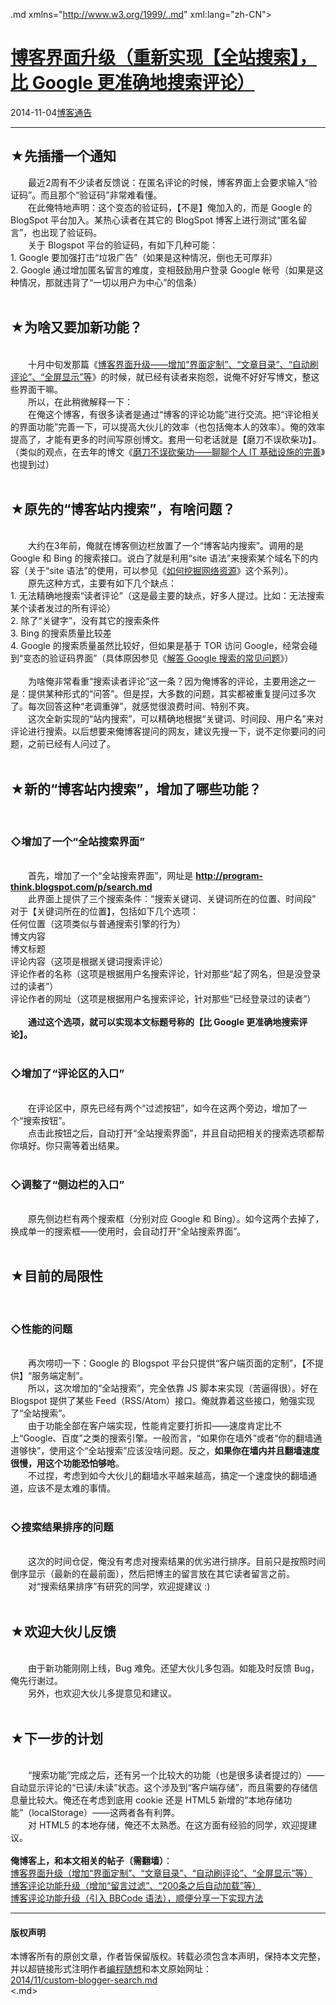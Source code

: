 <!DOCTYPE.md>
.md xmlns="http://www.w3.org/1999/..md" xml:lang="zh-CN">
<head>
<meta http-equiv="Content-Type" content="text.md; charset=utf-8" />
<meta name="generator" content="Python script by program.think@gmail.com" />
<meta name="provider" content="program-think.blogspot.com" />
<link type="text/css" rel="stylesheet" href="../../css/program-think.css" />
<title>博客界面升级（重新实现【全站搜索】，比 Google 更准确地搜索评论） - 编程随想的博客</title>
</head>
<body>
<div id="main" style="width:100%;">
<h1><a href="../../index.md" title="回到首页">博客界面升级（重新实现【全站搜索】，比 Google 更准确地搜索评论）</a></h1>
<div class="post-info"><span class="date-header">2014-11-04</span><a href="../../tags/E58D9AE5AEA2E9809AE5918A.md" class="tag">博客通告</a> </div>
<hr>
<div class="post">
<h2>★先插播一个通知</h2>&#12288;&#12288;最近2周有不少读者反馈说：在匿名评论的时候，博客界面上会要求输入“验证码”。而且那个“验证码”非常难看懂。<br />&#12288;&#12288;在此俺特地声明：这个变态的验证码，【不是】俺加入的，而是 Google 的 BlogSpot 平台加入。某热心读者在其它的 BlogSpot 博客上进行测试“匿名留言”，也出现了验证码。<a name='more'></a><!--program-think--><br />&#12288;&#12288;关于 Blogspot 平台的验证码，有如下几种可能：<br />1. Google 要加强打击“垃圾广告”（如果是这种情况，倒也无可厚非）<br />2. Google 通过增加匿名留言的难度，变相鼓励用户登录 Google 帐号（如果是这种情况，那就违背了“一切以用户为中心”的信条）<br /><br /><h2>★为啥又要加新功能？</h2><br />&#12288;&#12288;十月中旬发那篇《<a href="../../2014/10/custom-blogger-ui.md">博客界面升级——增加“界面定制”、“文章目录”、“自动刷评论”、“全屏显示”等</a>》的时候，就已经有读者来抱怨，说俺不好好写博文，整这些界面干嘛。<br />&#12288;&#12288;所以，在此稍微解释一下：<br />&#12288;&#12288;在俺这个博客，有很多读者是通过“博客的评论功能”进行交流。把“评论相关的界面功能”完善一下，可以提高大伙儿的效率（也包括俺本人的效率）。俺的效率提高了，才能有更多的时间写原创博文。套用一句老话就是【磨刀不误砍柴功】。（类似的观点，在去年的博文《<a href="../../2013/10/personal-it-infrastructure.md">磨刀不误砍柴功——聊聊个人 IT 基础设施的完善</a>》也提到过）<br /><br /><h2>★原先的“博客站内搜索”，有啥问题？</h2><br />&#12288;&#12288;大约在3年前，俺就在博客侧边栏放置了一个“博客站内搜索”。调用的是 Google 和 Bing 的搜索接口。说白了就是利用“site 语法”来搜索某个域名下的内容（关于“site 语法”的使用，可以参见《<a href="../../2013/03/internet-resource-discovery-0.md">如何挖掘网络资源</a>》这个系列）。<br />&#12288;&#12288;原先这种方式，主要有如下几个缺点：<br />1. 无法精确地搜索“读者评论”（这是最主要的缺点，好多人提过。比如：无法搜索某个读者发过的所有评论）<br />2. 除了“关键字”，没有其它的搜索条件<br />3. Bing 的搜索质量比较差<br />4. Google 的搜索质量虽然比较好，但如果是基于 TOR 访问 Google，经常会碰到“变态的验证码界面”（具体原因参见《<a href="../../2013/03/internet-resource-discovery-3.md">解答 Google 搜索的常见问题</a>》）<br /><br />&#12288;&#12288;为啥俺非常看重“搜索读者评论”这一条？因为俺博客的评论，主要用途之一是：提供某种形式的“问答”。但是捏，大多数的问题，其实都被重复提问过多次了。每次回答这种“老调重弹”，就感觉很浪费时间、特别不爽。<br />&#12288;&#12288;这次全新实现的“站内搜索”，可以精确地根据“关键词、时间段、用户名”来对评论进行搜索。以后想要来俺博客提问的网友，建议先搜一下，说不定你要问的问题，之前已经有人问过了。<br /><br /><h2>★新的“博客站内搜索”，增加了哪些功能？</h2><br /><h3>◇增加了一个“全站搜索界面”</h3><br />&#12288;&#12288;首先，增加了一个“全站搜索界面”，网址是  <b><a href="http://program-think.blogspot.com/p/search..md">http://program-think.blogspot.com/p/search.md</a></b><br />&#12288;&#12288;此界面上提供了三个搜索条件：“搜索关键词、关键词所在的位置、时间段”<br />对于【关键词所在的位置】，包括如下几个选项：<br />任何位置（这项类似与普通搜索引擎的行为）<br />博文内容<br />博文标题<br />评论内容（这项是根据关键词搜索评论）<br />评论作者的名称（这项是根据用户名搜索评论，针对那些“起了网名，但是没登录过的读者”）<br />评论作者的网址（这项是根据用户名搜索评论，针对那些“已经登录过的读者”）<br /><br />&#12288;&#12288;<b>通过这个选项，就可以实现本文标题号称的【比 Google 更准确地搜索评论】。</b><br /><br /><h3>◇增加了“评论区的入口”</h3><br />&#12288;&#12288;在评论区中，原先已经有两个“过滤按钮”，如今在这两个旁边，增加了一个“搜索按钮”。<br />&#12288;&#12288;点击此按钮之后，自动打开“全站搜索界面”，并且自动把相关的搜索选项都帮你填好。你只需等着出结果。<br /><br /><h3>◇调整了“侧边栏的入口”</h3><br />&#12288;&#12288;原先侧边栏有两个搜索框（分别对应 Google 和 Bing）。如今这两个去掉了，换成单一的搜索框——使用时，会自动打开“全站搜索界面”。<br /><br /><h2>★目前的局限性</h2><br /><h3>◇性能的问题</h3><br />&#12288;&#12288;再次唠叨一下：Google 的 Blogspot 平台只提供“客户端页面的定制”，【不提供】“服务端定制”。<br />&#12288;&#12288;所以，这次增加的“全站搜索”，完全依靠 JS 脚本来实现（苦逼得很）。好在 Blogspot 提供了某些 Feed（RSS/Atom）接口。俺就靠着这些接口，勉强实现了“全站搜索”。<br />&#12288;&#12288;由于功能全部在客户端实现，性能肯定要打折扣——速度肯定比不上“Google、百度”之类的搜索引擎。一般而言，“如果你在墙外”或者“你的翻墙通道够快”，使用这个“全站搜索”应该没啥问题。反之，<b>如果你在墙内并且翻墙速度很慢，用这个功能恐怕够呛</b>。<br />&#12288;&#12288;不过捏，考虑到如今大伙儿的翻墙水平越来越高，搞定一个速度快的翻墙通道，应该不是太难的事情。<br /><br /><h3>◇搜索结果排序的问题</h3><br />&#12288;&#12288;这次的时间仓促，俺没有考虑对搜索结果的优劣进行排序。目前只是按照时间倒序显示（最新的在最前面），然后把博主的留言放在其它读者留言之前。<br />&#12288;&#12288;对“搜索结果排序”有研究的同学，欢迎提建议 :)<br /><br /><h2>★欢迎大伙儿反馈</h2><br />&#12288;&#12288;由于新功能刚刚上线，Bug 难免。还望大伙儿多包涵。如能及时反馈 Bug，俺先行谢过。<br />&#12288;&#12288;另外，也欢迎大伙儿多提意见和建议。<br /><br /><h2>★下一步的计划</h2><br />&#12288;&#12288;“搜索功能”完成之后，还有另一个比较大的功能（也是很多读者提过的）——自动显示评论的“已读/未读”状态。这个涉及到“客户端存储”，而且需要的存储信息量比较大。俺还在考虑到底用 cookie 还是 HTML5 新增的“本地存储功能”（localStorage）——这两者各有利弊。<br />&#12288;&#12288;对 HTML5 的本地存储，俺还不太熟悉。在这方面有经验的同学，欢迎提建议。<br /><br /><b>俺博客上，和本文相关的帖子（需翻墙）</b>：<br /><a href="../../2014/10/custom-blogger-ui.md">博客界面升级（增加“界面定制”、“文章目录”、“自动刷评论”、“全屏显示”等）</a><br /><a href="../../2014/09/custom-blogger-comment.md">博客评论功能升级（增加“留言过滤”、“200条之后自动加载”等）</a><br /><a href="../../2012/09/custom-blogger-comment.md">博客评论功能升级（引入 BBCode 语法），顺便分享一下实现方法</a><div class="blogger-post-footer">
</div>
<hr>
<div class="copyright">
<h4>版权声明</h4>
本博客所有的原创文章，作者皆保留版权。转载必须包含本声明，保持本文完整，并以超链接形式注明作者<a href="mailto:program.think@gmail.com">编程随想</a>和本文原始网址：<br>
<a href="2014/11/custom-blogger-search.md">2014/11/custom-blogger-search.md</a>
</div>
</div>
</body>
<.md>
